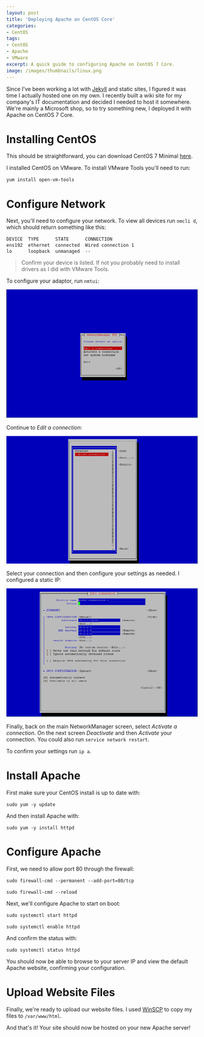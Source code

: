 ```yaml
---
layout: post
title: 'Deploying Apache on CentOS Core'
categories:
- CentOS
tags:
- CentOS
- Apache
- VMware
excerpt: A quick guide to configuring Apache on CentOS 7 Core.
image: /images/thumbnails/linux.png
---
```


Since I've been working a lot with [Jekyll](https://jekyllrb.com/) and static sites, I figured it was time I actually hosted one on my own. I recently built a wiki site for my company's IT documentation and decided I needed to host it somewhere. We're mainly a Microsoft shop, so to try something new, I deployed it with Apache on CentOS 7 Core.

# Installing CentOS

This should be straightforward, you can download CentOS 7 Minimal [here](http://isoredirect.centos.org/centos/7/isos/x86_64/CentOS-7-x86_64-Minimal-1611.iso).

I installed CentOS on VMware. To install VMware Tools you'll need to run:

``` console
yum install open-vm-tools
```

# Configure Network

Next, you'll need to configure your network. To view all devices run `nmcli d`, which should return something like this:

``` console
DEVICE  TYPE      STATE      CONNECTION
ens192  ethernet  connected  Wired connection 1
lo      loopback  unmanaged  --
```

> Confirm your device is listed. If not you probably need to install drivers as I did with VMware Tools.

To configure your adaptor, run `nmtui`:

![nmtui](/images/nmtui.png)

Continue to *Edit a connection*:

![nmtui](/images/nmtuieditconnection.png)

Select your connection and then configure your settings as needed. I configured a static IP:

![nmtui](/images/nmtuisettings.png)

Finally, back on the main NetworkManager screen, select *Activate a connection*. On the next screen *Deactivate* and then *Activate* your connection. You could also run `service network restart`.

To confirm your settings run `ip a`.

# Install Apache

First make sure your CentOS install is up to date with:

``` console
sudo yum -y update
```

And then install Apache with:

``` console
sudo yum -y install httpd
```

# Configure Apache

First, we need to allow port 80 through the firewall:

``` console
sudo firewall-cmd --permanent --add-port=80/tcp
```

``` console
sudo firewall-cmd --reload
```

Next, we'll configure Apache to start on boot:

``` console
sudo systemctl start httpd
```

``` console
sudo systemctl enable httpd
```

And confirm the status with:

``` console
sudo systemctl status httpd
```

You should now be able to browse to your server IP and view the default Apache website, confirming your configuration.

# Upload Website Files

Finally, we're ready to upload our website files. I used [WinSCP](https://winscp.net/eng/download.php) to copy my files to `/var/www/html`.

And that's it! Your site should now be hosted on your new Apache server!